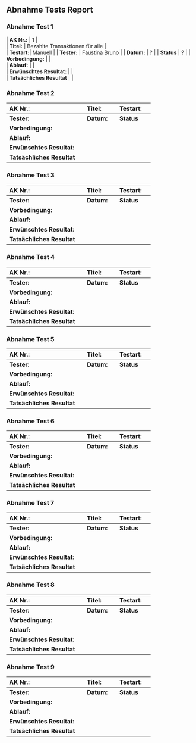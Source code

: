 ## Abnahme Tests Report

### Abnahme Test 1

| **AK Nr.:** |     1           |  
| **Titel:** | Bezahlte Transaktionen für alle |   
| **Testart:**| Manuell  |
| **Tester:** | Faustina Bruno  |
| **Datum:** | ?  |
| **Status** | ?  |
| **Vorbedingung:**          |   |      
| **Ablauf:**                |   |          
| **Erwünschtes Resultat:**  |   |       
| **Tatsächliches Resultat** |   |         

### Abnahme Test 2

| **AK Nr.:**                |   |**Titel:** |   | **Testart:**|   |
|:---------------------------|---|:----------|---|:------------|---|
| **Tester:**                |   | **Datum:**|   | **Status**  |   |
| **Vorbedingung:**          |   |           |   |             |   |
| **Ablauf:**                |   |           |   |             |   |
| **Erwünschtes Resultat:**  |   |           |   |             |   |
| **Tatsächliches Resultat** |   |           |   |             |   |

### Abnahme Test 3

| **AK Nr.:**                |   |**Titel:** |   | **Testart:**|   |
|:---------------------------|---|:----------|---|:------------|---|
| **Tester:**                |   | **Datum:**|   | **Status**  |   |
| **Vorbedingung:**          |   |           |   |             |   |
| **Ablauf:**                |   |           |   |             |   |
| **Erwünschtes Resultat:**  |   |           |   |             |   |
| **Tatsächliches Resultat** |   |           |   |             |   |

### Abnahme Test 4

| **AK Nr.:**                |   |**Titel:** |   | **Testart:**|   |
|:---------------------------|---|:----------|---|:------------|---|
| **Tester:**                |   | **Datum:**|   | **Status**  |   |
| **Vorbedingung:**          |   |           |   |             |   |
| **Ablauf:**                |   |           |   |             |   |
| **Erwünschtes Resultat:**  |   |           |   |             |   |
| **Tatsächliches Resultat** |   |           |   |             |   |

### Abnahme Test 5

| **AK Nr.:**                |   |**Titel:** |   | **Testart:**|   |
|:---------------------------|---|:----------|---|:------------|---|
| **Tester:**                |   | **Datum:**|   | **Status**  |   |
| **Vorbedingung:**          |   |           |   |             |   |
| **Ablauf:**                |   |           |   |             |   |
| **Erwünschtes Resultat:**  |   |           |   |             |   |
| **Tatsächliches Resultat** |   |           |   |             |   |

### Abnahme Test 6

| **AK Nr.:**                |   |**Titel:** |   | **Testart:**|   |
|:---------------------------|---|:----------|---|:------------|---|
| **Tester:**                |   | **Datum:**|   | **Status**  |   |
| **Vorbedingung:**          |   |           |   |             |   |
| **Ablauf:**                |   |           |   |             |   |
| **Erwünschtes Resultat:**  |   |           |   |             |   |
| **Tatsächliches Resultat** |   |           |   |             |   |

### Abnahme Test 7

| **AK Nr.:**                |   |**Titel:** |   | **Testart:**|   |
|:---------------------------|---|:----------|---|:------------|---|
| **Tester:**                |   | **Datum:**|   | **Status**  |   |
| **Vorbedingung:**          |   |           |   |             |   |
| **Ablauf:**                |   |           |   |             |   |
| **Erwünschtes Resultat:**  |   |           |   |             |   |
| **Tatsächliches Resultat** |   |           |   |             |   |

### Abnahme Test 8

| **AK Nr.:**                |   |**Titel:** |   | **Testart:**|   |
|:---------------------------|---|:----------|---|:------------|---|
| **Tester:**                |   | **Datum:**|   | **Status**  |   |
| **Vorbedingung:**          |   |           |   |             |   |
| **Ablauf:**                |   |           |   |             |   |
| **Erwünschtes Resultat:**  |   |           |   |             |   |
| **Tatsächliches Resultat** |   |           |   |             |   |

### Abnahme Test 9

| **AK Nr.:**                |   |**Titel:** |   | **Testart:**|   |
|:---------------------------|---|:----------|---|:------------|---|
| **Tester:**                |   | **Datum:**|   | **Status**  |   |
| **Vorbedingung:**          |   |           |   |             |   |
| **Ablauf:**                |   |           |   |             |   |
| **Erwünschtes Resultat:**  |   |           |   |             |   |
| **Tatsächliches Resultat** |   |           |   |             |   |

